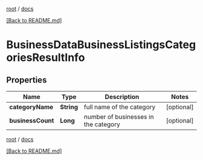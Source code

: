 [root](./../ "root") / [docs](./ "docs")

[[Back to README.md]](./../README.md "[Back to README.md]")

# BusinessDataBusinessListingsCategoriesResultInfo

## Properties

| Name | Type | Description | Notes |
|------------ | ------------- | ------------- | -------------|
|**categoryName** | **String** | full name of the category |  [optional] |
|**businessCount** | **Long** | number of businesses in the category |  [optional] |

[root](./../ "root") / [docs](./ "docs")

[[Back to README.md]](./../README.md "[Back to README.md]")